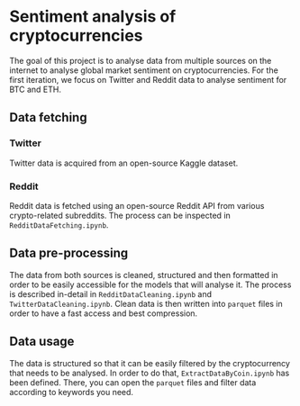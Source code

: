 # Sentiment analysis of cryptocurrencies

The goal of this project is to analyse data from multiple
sources on the internet to analyse global market sentiment on cryptocurrencies.
For the first iteration, we focus on Twitter and Reddit data to analyse sentiment for BTC and ETH.

## Data fetching

### Twitter

Twitter data is acquired from an open-source Kaggle dataset.

### Reddit

Reddit data is fetched using an open-source Reddit API from various crypto-related subreddits.
The process can be inspected in `RedditDataFetching.ipynb`.

## Data pre-processing

The data from both sources is cleaned, structured and then formatted in order to be easily accessible for the 
models that will analyse it. The process is described in-detail in `RedditDataCleaning.ipynb` and `TwitterDataCleaning.ipynb`.
Clean data is then written into `parquet` files in order to have a fast access and best compression.

## Data usage

The data is structured so that it can be easily filtered by the cryptocurrency that needs to be analysed. In order to do that,
`ExtractDataByCoin.ipynb` has been defined. There, you can open the `parquet` files and filter data according to keywords you need.
